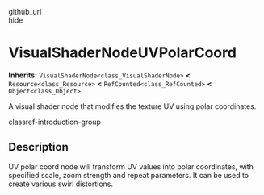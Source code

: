 github\_url  
hide

# VisualShaderNodeUVPolarCoord

**Inherits:** `VisualShaderNode<class_VisualShaderNode>` **&lt;**
`Resource<class_Resource>` **&lt;** `RefCounted<class_RefCounted>`
**&lt;** `Object<class_Object>`

A visual shader node that modifies the texture UV using polar
coordinates.

classref-introduction-group

## Description

UV polar coord node will transform UV values into polar coordinates,
with specified scale, zoom strength and repeat parameters. It can be
used to create various swirl distortions.
